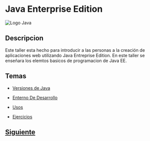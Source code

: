 
# Java Enterprise Edition

![Logo Java](https://sdtimes.com/wp-content/uploads/2017/08/javaee1.png)

## Descripcion

Este taller esta hecho para introducir a las personas a la creación de aplicaciones web utilizando Java Entreprise Edition.
En este taller se enseñara los elemtos basicos de programacion de Java EE.

## Temas
* [Versiones de Java](/Talleres/Javascript/page2.md)

* [Enterno De Desarrollo](/Talleres/Javascript/page3.md)

* [Usos](/Talleres/Javascript/page4.md)

* [Ejercicios](/Talleres/Javascript/page5.md)

## [Siguiente](page2.md)
